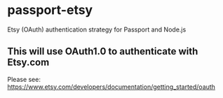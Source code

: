 # passport-etsy
Etsy (OAuth) authentication strategy for Passport and Node.js


## This will use OAuth1.0 to authenticate with Etsy.com
Please see: https://www.etsy.com/developers/documentation/getting_started/oauth
